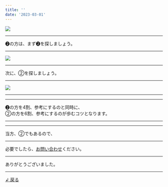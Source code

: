 ```yaml
---
title: ''
date: '2023-03-01'
---
```

![](/images/22.jpg)
***
➋の方は、まず➋を探しましょう。
***
![](/images/22_.jpg)
***
次に、②を探しましょう。
***
![](/images/22__.jpg)
***
***
➋の方を4割、参考にするのと同時に、    
②の方を6割、参考にするのが歩むコツとなります。
***
***
当方、②でもあるので、
***
必要でしたら、[お問い合わせ](https://thebase.in/inquiry/01234567890)ください。
***
ありがとうございました。
***
[ ↲ 戻る ](/posts/0)
